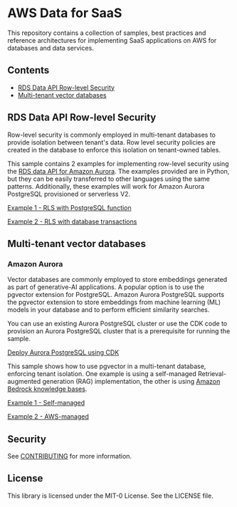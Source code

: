 # AWS Data for SaaS

This repository contains a collection of samples, best practices and reference architectures for implementing SaaS applications on AWS for databases and data services.

## Contents

* [RDS Data API Row-level Security](README.md#rds-data-api-row-level-security)
* [Multi-tenant vector databases](README.md#multi-tenant-vector-databases)

## RDS Data API Row-level Security

Row-level security is commonly employed in multi-tenant databases to provide isolation between tenant's data. Row level security policies are created in the database to enforce this isolation on tenant-owned tables.

This sample contains 2 examples for implementing row-level security using the [RDS data API for Amazon Aurora](https://docs.aws.amazon.com/AmazonRDS/latest/AuroraUserGuide/data-api.html). The examples provided are in Python, but they can be easily transferred to other languages using the same patterns. Additionally, these examples will work for Amazon Aurora PostgreSQL provisioned or serverless V2.

[Example 1 - RLS with PostgreSQL function](rds-data-api-rls/rds-data-api-rls-function.ipynb)

[Example 2 - RLS with database transactions](rds-data-api-rls/rds-data-api-rls-transaction.ipynb)

## Multi-tenant vector databases

### Amazon Aurora

Vector databases are commonly employed to store embeddings generated as part of generative-AI applications. A popular option is to use the pgvector extension for PostgreSQL. Amazon Aurora PostgreSQL supports the pgvector extension to store embeddings from machine learning (ML) models in your database and to perform efficient similarity searches.

You can use an existing Aurora PostgreSQL cluster or use the CDK code to provision an Aurora PostgreSQL cluster that is a prerequisite for running the sample.

[Deploy Aurora PostgreSQL using CDK](multi-tenant-vector-database/amazon-aurora/cdk/README.md)

This sample shows how to use pgvector in a multi-tenant database, enforcing tenant isolation. One example is using a self-managed Retrieval-augmented generation (RAG) implementation, the other is using [Amazon Bedrock knowledge bases](https://docs.aws.amazon.com/bedrock/latest/userguide/knowledge-base.html).

[Example 1 - Self-managed](multi-tenant-vector-database/amazon-aurora/self-managed/)

[Example 2 - AWS-managed](multi-tenant-vector-database/amazon-aurora/aws-managed/)

## Security

See [CONTRIBUTING](CONTRIBUTING.md#security-issue-notifications) for more information.

## License

This library is licensed under the MIT-0 License. See the LICENSE file.

